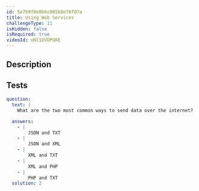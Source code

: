 ```yaml
---
id: 5e7b9f0e0b6c005b0e76f07a
title: Using Web Services
challengeType: 11
isHidden: false
isRequired: true
videoId: oNl1OVDPGKE
---
```


## Description
<section id='description'>

</section>

## Tests
<section id='tests'>

```yml
question:
  text: |
    What are the two most common ways to send data over the internet?

  answers:
    - |
        JSON and TXT
    - |
        JSON and XML
    - |
        XML and TXT
    - |
        XML and PHP
    - |
        PHP and TXT
  solution: 2
```

</section>
